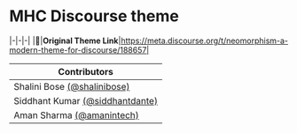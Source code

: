 # MHC Discourse theme
|-|-|-|
|:link:|**Original Theme Link**|https://meta.discourse.org/t/neomorphism-a-modern-theme-for-discourse/188657|

| Contributors                                           |
| ------------------------------------------------------------ |
| Shalini Bose [(@shalinibose)](https://github.com/shalinibose) |
| Siddhant Kumar [(@siddhantdante)](https://github.com/siddhantdante) | 
| Aman Sharma [(@amanintech)](https://github.com/amanintech)   |


